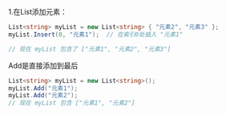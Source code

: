 1.在List添加元素：

```c#
List<string> myList = new List<string> { "元素2", "元素3" };
myList.Insert(0, "元素1");  // 在索引0处插入 "元素1"

// 现在 myList 包含了 ["元素1", "元素2", "元素3"]
```

Add是直接添加到最后

```c#
List<string> myList = new List<string>();
myList.Add("元素1");
myList.Add("元素2");
// 现在 myList 包含 ["元素1", "元素2"]

```


